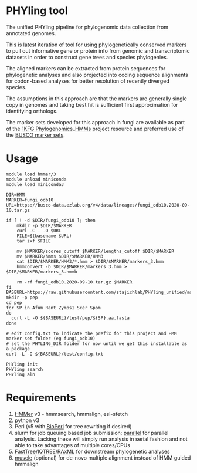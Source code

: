 # PHYling tool
The unified PHYling pipeline for phylogenomic data collection from annotated genomes.

This is latest iteration of tool for using phylogenetically conserved markers to pull out informative 
gene or protein info from genomic and transcriptomic datasets in order to construct gene trees and species phylogenies.

The aligned markers can be extracted from protein sequences for phylogenetic analyses and also projected into coding sequence alignments for codon-based analyses for better resolution of recently diverged species. 

The assumptions in this approach are that the markers are generally single copy in genomes and taking best hit is sufficient first approximation for identifying orthologs. 

The marker sets developed for this approach in fungi are available as part of the [1KFG Phylogenomics_HMMs](https://github.com/1KFG/Phylogenomics_HMMs) project resource and preferred use of the [BUSCO marker sets](https://busco-data.ezlab.org/v4/data/lineages/).

Usage
=====

```
module load hmmer/3
module unload miniconda
module load miniconda3

DIR=HMM
MARKER=fungi_odb10
URL=https://busco-data.ezlab.org/v4/data/lineages/fungi_odb10.2020-09-10.tar.gz

if [ ! -d $DIR/fungi_odb10 ]; then
    mkdir -p $DIR/$MARKER
    curl -C - -O $URL
    FILE=$(basename $URL)
    tar zxf $FILE

    mv $MARKER/scores_cutoff $MARKER/lengths_cutoff $DIR/$MARKER
    mv $MARKER/hmms $DIR/$MARKER/HMM3
    cat $DIR/$MARKER/HMM3/*.hmm > $DIR/$MARKER/markers_3.hmm
    hmmconvert -b $DIR/$MARKER/markers_3.hmm > $DIR/$MARKER/markers_3.hmmb

    rm -rf fungi_odb10.2020-09-10.tar.gz $MARKER
fi
BASEURL=https://raw.githubusercontent.com/stajichlab/PHYling_unified/main/
mkdir -p pep
cd pep
for SP in Afum Rant Zymps1 Scer Spom
do
  curl -L -O ${BASEURL}/test/pep/${SP}.aa.fasta
done

# edit config.txt to indicate the prefix for this project and HMM marker set folder (eg fungi_odb10)
# set the PHYLING_DIR folder for now until we get this installable as a package
curl -L -O ${BASEURL}/test/config.txt

PHYling init
PHYling search
PHYling aln

```

Requirements
============
1. [HMMer](http://hmmer.org/) v3 - hmmsearch, hmmalign, esl-sfetch 
1. python v3
1. Perl (v5 with [BioPerl](http://bioperl.org) for tree rewriting if desired)
1. slurm for job queuing based job submission; [parallel](https://www.gnu.org/software/parallel/) for parallel analysis. Lacking these will simply run analysis in serial fashion and not able to take advantages of multiple cores/CPUs
1. [FastTree](http://www.microbesonline.org/fasttree/)/[IQTREE](http://www.iqtree.org/)/[RAxML](https://sco.h-its.org/exelixis/software.html) for downstream phylogenetic analyses
1. [muscle](https://www.drive5.com/muscle/) (optional) for de-novo multiple alignment instead of HMM guided hmmalign
